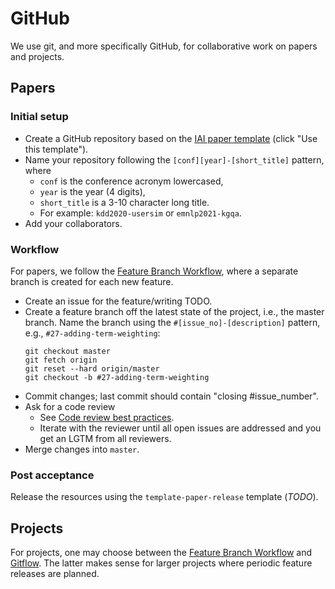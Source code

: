 # GitHub

We use git, and more specifically GitHub, for collaborative work on papers and projects.

## Papers

### Initial setup

  * Create a GitHub repository based on the [IAI paper template](https://github.com/iai-group/template-paper) (click "Use this template").
  * Name your repository following the `[conf][year]-[short_title]` pattern, where
    - `conf` is the conference acronym lowercased,
    - `year` is the year (4 digits),
    - `short_title` is a 3-10 character long title.
    - For example: `kdd2020-usersim` or `emnlp2021-kgqa`.
  * Add your collaborators.

### Workflow

For papers, we follow the [Feature Branch Workflow](https://www.atlassian.com/git/tutorials/comparing-workflows/feature-branch-workflow), where a separate branch is created for each new feature.

  * Create an issue for the feature/writing TODO.
  * Create a feature branch off the latest state of the project, i.e., the master branch.  Name the branch using the `#[issue_no]-[description]` pattern, e.g., `#27-adding-term-weighting`:
    ```
    git checkout master
    git fetch origin
    git reset --hard origin/master
    git checkout -b #27-adding-term-weighting
    ```
  * Commit changes; last commit should contain "closing #issue_number".
  * Ask for a code review
    - See [Code review best practices](https://google.github.io/eng-practices/review/).
    - Iterate with the reviewer until all open issues are addressed and you get an LGTM from all reviewers.
  * Merge changes into `master`.


### Post acceptance

Release the resources using the `template-paper-release` template (*TODO*).

## Projects

For projects, one may choose between the [Feature Branch Workflow](https://www.atlassian.com/git/tutorials/comparing-workflows/feature-branch-workflow) and [Gitflow](https://www.atlassian.com/git/tutorials/comparing-workflows/gitflow-workflow).  The latter makes sense for larger projects where periodic feature releases are planned.
